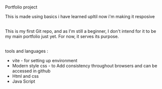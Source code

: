 Portfolio project <br>

This is made using basics i have learned upltil now i'm making it resposive <br><br>


This is my first Git repo, and as I'm still a beginner, I don't intend for it to be my main portfolio just yet. For now, it serves its purpose.<br><br>


tools and languages :  <ul>
                      <li> vite - for setting up environment </li>
                      <li> Modern style css - to Add consistency throughout browsers and can be accessed in github</li>
                      <li>Html and css</li>
                      <li>Java Script </li>
                      </ul>
